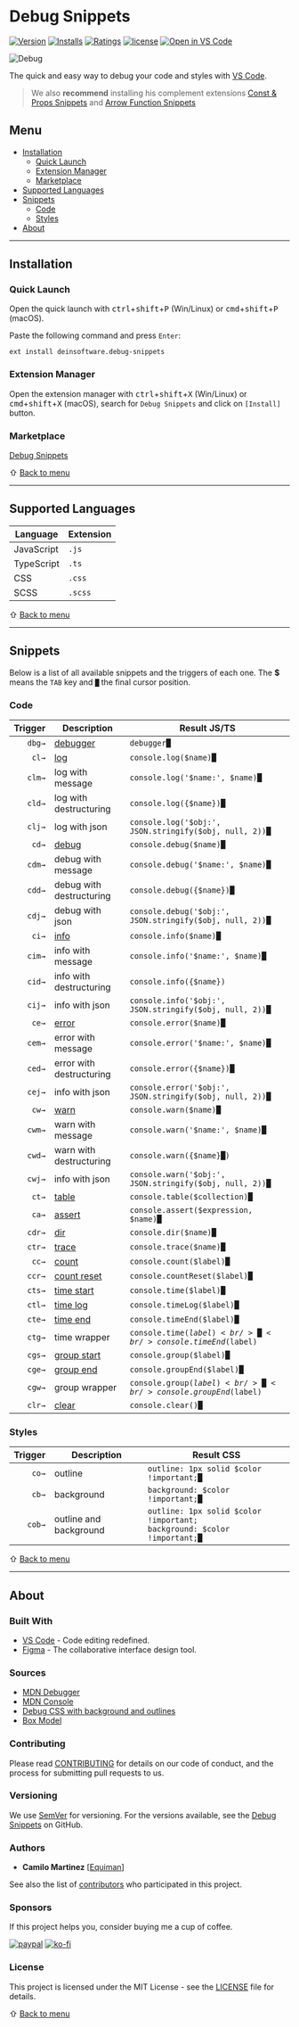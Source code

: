 # Debug Snippets

[![Version](https://vsmarketplacebadge.apphb.com/version/deinsoftware.debug-snippets.svg?color=blue&label=version)](https://marketplace.visualstudio.com/items?itemName=deinsoftware.debug-snippets)
[![Installs](https://vsmarketplacebadge.apphb.com/installs/deinsoftware.debug-snippets.svg)](https://marketplace.visualstudio.com/items?itemName=deinsoftware.debug-snippets)
[![Ratings](https://vsmarketplacebadge.apphb.com/rating/deinsoftware.debug-snippets.svg)](https://marketplace.visualstudio.com/items?itemName=deinsoftware.debug-snippets)
[![license](https://img.shields.io/github/license/deinsoftware/vscode-debug-snippets)](LICENSE.md)
[![Open in VS Code](https://img.shields.io/static/v1?logo=visualstudiocode&label=&message=Open%20in%20Visual%20Studio%20Code&labelColor=2c2c32&color=007acc&logoColor=007acc)](https://open.vscode.dev/deinsoftware/vscode-debug-snippets)

![Debug](https://raw.githubusercontent.com/deinsoftware/vscode-debug-snippets/main/.github/social/preview.png 'Debug Snippets')

The quick and easy way to debug your code and styles with [VS Code](https://code.visualstudio.com/).

> We also **recommend** installing his complement extensions [Const & Props Snippets](https://marketplace.visualstudio.com/items?itemName=deinsoftware.const-props-snippets) and [Arrow Function Snippets](https://marketplace.visualstudio.com/items?itemName=deinsoftware.arrow-function-snippets)

## Menu

- [Installation](#installation)
  - [Quick Launch](#quick-launch)
  - [Extension Manager](#extension-manager)
  - [Marketplace](#marketplace)
- [Supported Languages](#supported-languages)
- [Snippets](#snippets)
  - [Code](#code)
  - [Styles](#styles)
- [About](#about)

---

## Installation

### Quick Launch

Open the quick launch with <kbd>ctrl</kbd>+<kbd>shift</kbd>+<kbd>P</kbd> (Win/Linux) or <kbd>cmd</kbd>+<kbd>shift</kbd>+<kbd>P</kbd> (macOS).

Paste the following command and press `Enter`:

```shell
ext install deinsoftware.debug-snippets
```

### Extension Manager

Open the extension manager with <kbd>ctrl</kbd>+<kbd>shift</kbd>+<kbd>X</kbd> (Win/Linux) or <kbd>cmd</kbd>+<kbd>shift</kbd>+<kbd>X</kbd> (macOS), search for `Debug Snippets` and click on `[Install]` button.

### Marketplace

[Debug Snippets](https://marketplace.visualstudio.com/items?itemName=deinsoftware.debug-snippets)

⇧ [Back to menu](#menu)

---

## Supported Languages

| Language   | Extension |
| ---------- | --------- |
| JavaScript | `.js`     |
| TypeScript | `.ts`     |
| CSS        | `.css`    |
| SCSS       | `.scss`   |

⇧ [Back to menu](#menu)

---

## Snippets

Below is a list of all available snippets and the triggers of each one. The **$** means the `TAB` key and `█` the final cursor position.

### Code

| Trigger | Description                                                                                        | Result JS/TS                                                        |
| ------: | -------------------------------------------------------------------------------------------------- | ------------------------------------------------------------------- |
|  `dbg→` | [debugger](https://developer.mozilla.org/en-US/docs/Web/JavaScript/Reference/Statements/debugger)  | `debugger█`                                                         |
|   `cl→` | [log](https://developer.mozilla.org/en-US/docs/Web/API/Console/log)                                | `console.log($name)█`                                                |
|  `clm→` |   log with message                                                                                 | `console.log('$name:', $name)█`                                       |
|  `cld→` |   log with destructuring                                                                           | `console.log({$name})█`                                              |
|  `clj→` |   log with json                                                                                    | `console.log('$obj:', JSON.stringify($obj, null, 2))█`                |
|   `cd→` | [debug](https://developer.mozilla.org/en-US/docs/Web/API/Console/debug)                            | `console.debug($name)█`                                              |
|  `cdm→` |   debug with message                                                                               | `console.debug('$name:', $name)█`                                     |
|  `cdd→` |   debug with destructuring                                                                         | `console.debug({$name})█`                                            |
|  `cdj→` |   debug with json                                                                                  | `console.debug('$obj:', JSON.stringify($obj, null, 2))█`              |
|   `ci→` | [info](https://developer.mozilla.org/en-US/docs/Web/API/Console/info)                              | `console.info($name)█`                                               |
|  `cim→` |   info with message                                                                                | `console.info('$name:', $name)█`                                      |
|  `cid→` |   info with destructuring                                                                          | `console.info({$name})`                                              |
|  `cij→` |   info with json                                                                                   | `console.info('$obj:', JSON.stringify($obj, null, 2))█`               |
|   `ce→` | [error](https://developer.mozilla.org/en-US/docs/Web/API/Console/error)                            | `console.error($name)█`                                              |
|  `cem→` |   error with message                                                                               | `console.error('$name:', $name)█`                                     |
|  `ced→` |   error with destructuring                                                                         | `console.error({$name})█`                                            |
|  `cej→` |   info with json                                                                                   | `console.error('$obj:', JSON.stringify($obj, null, 2))█`              |
|   `cw→` | [warn](https://developer.mozilla.org/en-US/docs/Web/API/Console/warn)                              | `console.warn($name)█`                                               |
|  `cwm→` |   warn with message                                                                                | `console.warn('$name:', $name)█`                                      |
|  `cwd→` |   warn with destructuring                                                                          | `console.warn({$name}█)`                                             |
|  `cwj→` |   info with json                                                                                   | `console.warn('$obj:', JSON.stringify($obj, null, 2))█`               |
|   `ct→` | [table](https://developer.mozilla.org/en-US/docs/Web/API/Console/table)                            | `console.table($collection)█`                                        |
|   `ca→` | [assert](https://developer.mozilla.org/en-US/docs/Web/API/Console/assert)                          | `console.assert($expression, $name)█`                                 |
|  `cdr→` | [dir](https://developer.mozilla.org/en-US/docs/Web/API/Console/dir)                                | `console.dir($name)█`                                                |
|  `ctr→` | [trace](https://developer.mozilla.org/en-US/docs/Web/API/Console/trace)                            | `console.trace($name)█`                                              |
|   `cc→` | [count](https://developer.mozilla.org/en-US/docs/Web/API/Console/count)                            | `console.count($label)█`                                             |
|  `ccr→` | [count reset](https://developer.mozilla.org/en-US/docs/Web/API/Console/countReset)                 | `console.countReset($label)█`                                        |
|  `cts→` | [time start](https://developer.mozilla.org/en-US/docs/Web/API/Console/time)                        | `console.time($label)█`                                              |
|  `ctl→` | [time log](https://developer.mozilla.org/en-US/docs/Web/API/console/timeLog)                       | `console.timeLog($label)█`                                           |
|  `cte→` | [time end](https://developer.mozilla.org/en-US/docs/Web/API/console/timeEnd)                       | `console.timeEnd($label)█`                                           |
|  `ctg→` | time wrapper                                                                                       | <code>console.time($label)<br/>█<br/>console.timeEnd($label)</code>   |
|  `cgs→` | [group start](https://developer.mozilla.org/en-US/docs/Web/API/Console/group)                      | `console.group($label)█`                                             |
|  `cge→` | [group end](https://developer.mozilla.org/en-US/docs/Web/API/console/groupEnd)                     | `console.groupEnd($label)█`                                          |
|  `cgw→` | group wrapper                                                                                      | <code>console.group($label)<br/>█<br/>console.groupEnd($label)</code> |
|  `clr→` | [clear](https://developer.mozilla.org/en-US/docs/Web/API/Console/clear)                            | `console.clear()█`                                                  |

### Styles

| Trigger | Description                     | Result CSS                                                                             |
| ------: | ------------------------------- | -------------------------------------------------------------------------------------- |
|   `co→` | outline                         | `outline: 1px solid $color !important;█`                                               |
|   `cb→` | background                      | `background: $color !important;█`                                                      |
|  `cob→` | outline and background          | <code>outline: 1px solid $color !important;<br/>background: $color !important;█</code> |

⇧ [Back to menu](#menu)

---

## About

### Built With

- [VS Code](https://code.visualstudio.com/) - Code editing redefined.
- [Figma](https://www.figma.com/) - The collaborative interface design tool.

### Sources

- [MDN Debugger](https://developer.mozilla.org/en-US/docs/Web/JavaScript/Reference/Statements/debugger)
- [MDN Console](https://developer.mozilla.org/en-US/docs/Web/API/console)
- [Debug CSS with background and outlines](https://codepen.io/kevinpowell/pen/XWZBwWz)
- [Box Model](https://codepen.io/carolineartz/pen/ogVXZj)

### Contributing

Please read [CONTRIBUTING](CONTRIBUTING.md) for details on our code of conduct, and the process for submitting pull requests to us.

### Versioning

We use [SemVer](http://semver.org/) for versioning. For the versions available, see the [Debug Snippets](https://github.com/deinsoftware/vscode-debug-snippets/tags) on GitHub.

### Authors

- **Camilo Martinez** [[Equiman](http://github.com/equiman)]

See also the list of [contributors](https://github.com/deinsoftware/vscode-debug-snippets/contributors) who participated in this project.

### Sponsors

If this project helps you, consider buying me a cup of coffee.

[![paypal](https://img.shields.io/badge/-PayPal-gray?style=flat&labelColor=00457C&logo=paypal&logoColor=white&link=https://paypal.me/equiman/3)](https://paypal.me/equiman/3)
[![ko-fi](https://img.shields.io/badge/-Ko–Fi-gray?style=flat&labelColor=fd444a&logo=ko-fi&logoColor=white&link=https://ko-fi.com/equiman)](https://ko-fi.com/equiman)

### License

This project is licensed under the MIT License - see the [LICENSE](LICENSE.md) file for details.

⇧ [Back to menu](#menu)
